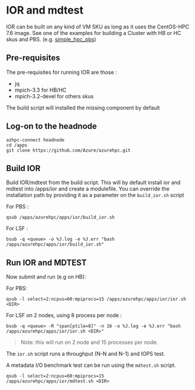 # IOR and mdtest

IOR can be built on any kind of VM SKU as long as it uses the CentOS-HPC 7.6 image. See one of the examples for building a Cluster with HB or HC skus and PBS. (e.g. [simple_hpc_pbs](../../examples/simple_hpc_pbs/readme.md))

## Pre-requisites

The pre-requisites for running IOR are those :

- jq
- mpich-3.3 for HB/HC
- mpich-3.2-devel for others skus

The build script will installed the missing component by default

## Log-on to the headnode

```
azhpc-connect headnode
cd /apps
git clone https://github.com/Azure/azurehpc.git
```

## Build IOR
Build IOR/mdtest from the build script.  This will by default install ior and mdtest into /apps/ior and create a modulefile. You can override the installation path by providing it as a parameter on the `build_ior.sh` script

For PBS :
```
qsub /apps/azurehpc/apps/ior/build_ior.sh
```

For LSF :
```
bsub -q <queue> -o %J.log -e %J.err "bash /apps/azurehpc/apps/ior/build_ior.sh"
```

## Run IOR and MDTEST

Now submit and run (e.g on HB):

For PBS:
```
qsub -l select=2:ncpus=60:mpiprocs=15 /apps/azurehpc/apps/ior/ior.sh <DIR>
```

For LSF on 2 nodes, using 8 process per node :
```
bsub -q <queue> -R "span[ptile=8]" -n 16 -o %J.log -e %J.err "bash /apps/azurehpc/apps/ior/ior.sh <DIR>"
```

> Note: this will run on 2 node and 15 processes per node.

The `ior.sh` script runs a throughput (N-N and N-1) and IOPS test.

A metadata I/O benchmark test can be run using the `mdtest.sh` script.

```
qsub -l select=2:ncpus=60:mpiprocs=15 /apps/azurehpc/apps/ior/mdtest.sh <DIR>
```
